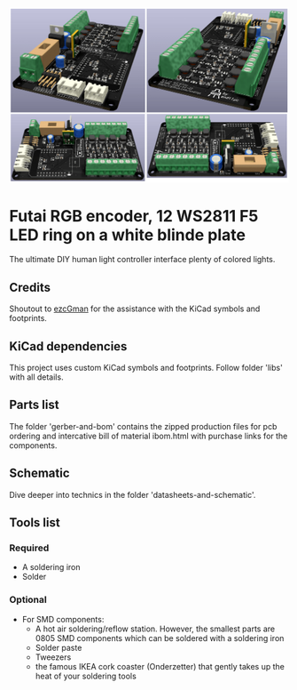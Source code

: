 ![The PCB](https://github.com/andilge/8ch-constant-current-LED-driver/blob/master/images/board-views.png?raw=true)

# Futai RGB encoder, 12 WS2811 F5 LED ring on a white blinde plate
The ultimate DIY human light controller interface plenty of colored lights.

## Credits
Shoutout to [ezcGman](https://github.com/ezcGman "ezcGman") for the assistance with the KiCad symbols and footprints.

## KiCad dependencies
This project uses custom KiCad symbols and footprints. Follow folder 'libs' with all details.

## Parts list
The folder 'gerber-and-bom' contains the zipped production files for pcb ordering and intercative bill of material ibom.html with purchase links for the components.

## Schematic
Dive deeper into technics in the folder 'datasheets-and-schematic'.

## Tools list
### Required
- A soldering iron
- Solder

### Optional
- For SMD components:
  - A hot air soldering/reflow station. However, the smallest parts are 0805 SMD components which can be soldered with a soldering iron
  - Solder paste
  - Tweezers
  - the famous IKEA cork coaster (Onderzetter) that gently takes up the heat of your soldering tools
